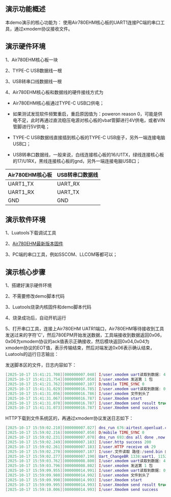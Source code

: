 
## 演示功能概述
本demo演示的核心功能为：
使用Air780EHM核心板的UART1连接PC端的串口工具，通过xmodem协议接收文件。

## 演示硬件环境

1、Air780EHM核心板一块

2、TYPE-C USB数据线一根

3、USB转串口线数据线一根

4、Air780EHM核心板和数据线的硬件接线方式为

- Air780EHM核心板通过TYPE-C USB口供电；

- 如果测试发现软件频繁重启，重启原因值为：poweron reason 0，可能是供电不足，此时再通过直流稳压电源对核心板的vbat管脚进行4V供电，或者VIN管脚进行5V供电；

- TYPE-C USB数据线直接插到核心板的TYPE-C USB座子，另外一端连接电脑USB口；

- USB转串口数据线，一般来说，白线连接核心板的16/U1TX，绿线连接核心板的17/U1RX，黑线连接核心板的gnd，另外一端连接电脑USB口；

| Air780EHM核心板 | USB转串口数据线 |
| -------------- | -------------- |
| UART1_TX       | UART_RX        |
| UART1_RX       | UART_TX       |
| GND            | GND            |

## 演示软件环境

1、Luatools下载调试工具

2、[Air780EHM最新版本固件](https://docs.openluat.com/air780epm/luatos/firmware/version/)

3、PC端的串口工具，例如SSCOM、LLCOM等都可以；


## 演示核心步骤

1、搭建好演示硬件环境

2、不需要修改demo脚本代码

3、Luatools烧录内核固件和demo脚本代码

4、烧录成功后，自动开机运行

5、打开串口工具，连接上Air780EHM UATR1端口，Air780EHM等待接收到工具发送过来的字符'C'，然后780EPM开始发送数据，工具端接收到数据返回0x06，0x06为xmodem协议的ack值表示正确接收，然后模块返回0x04,0x04为xmodem协议的​EOT​值，表示传输结束，然后对端发送0x06表示确认结束，Luatools的运行日志输出：

发送脚本区的文件，日志内容如下：
``` lua
[2025-10-17 15:41:21.708][000000007.048] I/user.xmodem uart读取到数据: 430D0A 6
[2025-10-17 15:41:21.754][000000007.050] I/user.xmodem 发送第 1 包
[2025-10-17 15:41:21.762][000000007.107] D/mobile TIME_SYNC 0
[2025-10-17 15:41:31.029][000000016.785] I/user.xmodem uart读取到数据: 06 2
[2025-10-17 15:41:31.056][000000016.786] I/user.xmodem 文件到头了
[2025-10-17 15:41:31.067][000000016.787] I/user.Xmodem start
[2025-10-17 15:41:31.070][000000016.787] I/user.Xmodem send result true
[2025-10-17 15:41:31.073][000000016.787] I/user.Xmodem send success

```

HTTP下载到文件系统区的，再通过xmodem协议发送日志如下：
``` lua
[2025-10-17 15:59:02.210][000000007.027] dns_run 676:airtest.openluat.com state 0 id 1 ipv6 0 use dns server2, try 0
[2025-10-17 15:59:02.216][000000007.050] D/mobile TIME_SYNC 0
[2025-10-17 15:59:02.231][000000007.070] dns_run 693:dns all done ,now stop
[2025-10-17 15:59:02.249][000000007.183] I/user.http success 200
[2025-10-17 15:59:02.261][000000007.183] I/user.HTTP receive ok 29
[2025-10-17 15:59:02.270][000000007.187] I/user.文件读取 路径:/send.bin 内容:AA BB CC DD 01 02 03 04 05 06
[2025-10-17 15:59:02.277][000000007.190] Uart_ChangeBR 1338:uart1, 115200 115203 26000000 3611
[2025-10-17 15:59:03.762][000000008.800] I/user.xmodem uart读取到数据: 430D0A 6
[2025-10-17 15:59:03.796][000000008.802] I/user.xmodem 发送第 1 包
[2025-10-17 15:59:09.955][000000014.991] I/user.xmodem uart读取到数据: 06 2
[2025-10-17 15:59:09.980][000000014.992] I/user.xmodem 文件到头了
[2025-10-17 15:59:09.990][000000014.993] I/user.Xmodem start
[2025-10-17 15:59:09.995][000000014.993] I/user.Xmodem send result true
[2025-10-17 15:59:10.006][000000014.993] I/user.Xmodem send success


```